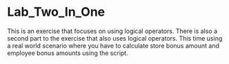 # Lab_Two_In_One
This is an exercise that focuses on using logical operators.
There is also a second part to the exercise that also uses logical operators. This time using a real world scenario where you have to calculate store bonus amount and employee bonus amounts using the script. 
